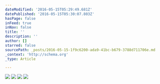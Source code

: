 ```yaml
---
dateModified: '2016-05-15T05:29:49.681Z'
datePublished: '2016-05-15T05:30:07.803Z'
hasPage: false
inFeed: true
inNav: false
title: ''
description: ''
author: []
starred: false
sourcePath: _posts/2016-05-15-1f9c6200-ada9-41bc-b679-3788d711706e.md
_context: 'http://schema.org'
_type: Article

---
```

![](https://the-grid-user-content.s3-us-west-2.amazonaws.com/c892e9e6-3636-4864-962d-ac6030811772.jpg)
![](https://the-grid-user-content.s3-us-west-2.amazonaws.com/1a950327-a25c-4b65-b203-69699a2a11e9.jpg)
![](https://the-grid-user-content.s3-us-west-2.amazonaws.com/848734cf-4a4b-4a1b-b4e3-f25a2fc935c4.jpg)
![](https://the-grid-user-content.s3-us-west-2.amazonaws.com/4c4551c9-5179-46d7-afff-f7ba0d8bf427.jpg)
